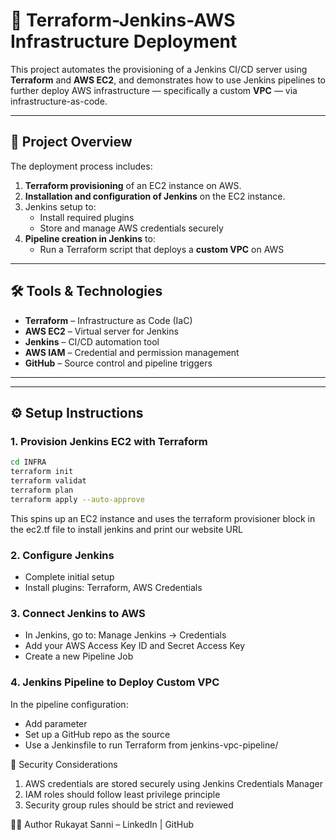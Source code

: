 # 🚀 Terraform-Jenkins-AWS Infrastructure Deployment

This project automates the provisioning of a Jenkins CI/CD server using **Terraform** and **AWS EC2**, and demonstrates how to use Jenkins pipelines to further deploy AWS infrastructure — specifically a custom **VPC** — via infrastructure-as-code.

---

## 📌 Project Overview

The deployment process includes:

1. **Terraform provisioning** of an EC2 instance on AWS.
2. **Installation and configuration of Jenkins** on the EC2 instance.
3. Jenkins setup to:
   - Install required plugins
   - Store and manage AWS credentials securely
4. **Pipeline creation in Jenkins** to:
   - Run a Terraform script that deploys a **custom VPC** on AWS

---

## 🛠️ Tools & Technologies

- **Terraform** – Infrastructure as Code (IaC)
- **AWS EC2** – Virtual server for Jenkins
- **Jenkins** – CI/CD automation tool
- **AWS IAM** – Credential and permission management
- **GitHub** – Source control and pipeline triggers

---


---

## ⚙️ Setup Instructions

### 1. Provision Jenkins EC2 with Terraform

```bash
cd INFRA
terraform init
terraform validat
terraform plan
terraform apply --auto-approve
```
This spins up an EC2 instance and uses the terraform provisioner block in the ec2.tf file to install jenkins and print our website URL

### 2. Configure Jenkins
- Complete initial setup
- Install plugins: Terraform, AWS Credentials

### 3. Connect Jenkins to AWS
- In Jenkins, go to: Manage Jenkins → Credentials
- Add your AWS Access Key ID and Secret Access Key
- Create a new Pipeline Job

### 4. Jenkins Pipeline to Deploy Custom VPC
In the pipeline configuration:
- Add parameter
- Set up a GitHub repo as the source
- Use a Jenkinsfile to run Terraform from jenkins-vpc-pipeline/

🔐 Security Considerations
1. AWS credentials are stored securely using Jenkins Credentials Manager
2. IAM roles should follow least privilege principle
3. Security group rules should be strict and reviewed

🙋‍♂️ Author
Rukayat Sanni – LinkedIn | GitHub

